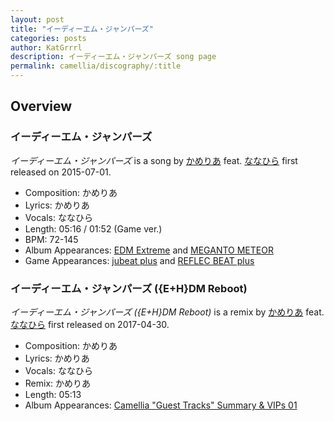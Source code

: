 ```yaml
---
layout: post
title: "イーディーエム・ジャンパーズ"
categories: posts
author: KatGrrrl
description: イーディーエム・ジャンパーズ song page
permalink: camellia/discography/:title
---
```


## Overview

### イーディーエム・ジャンパーズ

*イーディーエム・ジャンパーズ* is a song by [かめりあ](/camellia) feat. [ななひら](#) first released on 2015-07-01.

* Composition: かめりあ
* Lyrics: かめりあ
* Vocals: ななひら
* Length: 05:16 / 01:52 (Game ver.)
* BPM: 72-145
* Album Appearances: [EDM Extreme](http://edm-extreme.com/) and [MEGANTO METEOR](<{% link postsInclude/_posts/camellia/albums/MEGANTO-METEOR/2023-12-21-MEGANTO-METEOR.md %}>)
* Game Appearances: [jubeat plus](https://remywiki.com/CS_jb_plus) and [REFLEC BEAT plus](https://remywiki.com/CS_RB_plus)

### イーディーエム・ジャンパーズ ({E+H}DM Reboot)

*イーディーエム・ジャンパーズ ({E+H}DM Reboot)* is a remix by [かめりあ](/camellia) feat. [ななひら](#) first released on 2017-04-30.

* Composition: かめりあ
* Lyrics: かめりあ
* Vocals: ななひら
* Remix: かめりあ
* Length: 05:13
* Album Appearances: [Camellia "Guest Tracks" Summary & VIPs 01](<{% link postsInclude/_posts/camellia/albums/Camellia-Guest-Tracks-Summary-VIPs-01/2023-12-20-Camellia-Guest-Tracks-Summary-VIPs-01.md %}>)
